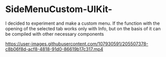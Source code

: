 # SideMenuCustom-UIKit-

I decided to experiment and make a custom menu. If the function with the opening of the selected tab works only with Info, but on the basis of it can be compiled with other necessary components

https://user-images.githubusercontent.com/107930591/205507378-c8b06f8d-acf8-4818-91d0-86619b17c317.mp4


